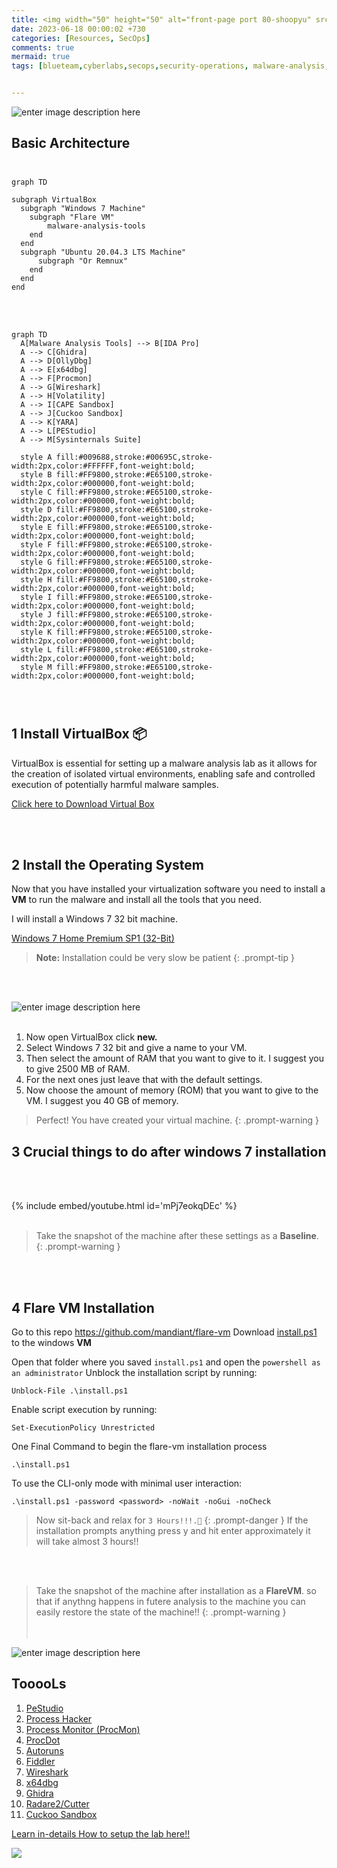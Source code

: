 ```yaml
---
title: <img width="50" height="50" alt="front-page port 80-shoopyu" src="https://github.com/thelocalh0st/thelocalh0st.github.io/assets/125783410/bd8ca578-cf9b-4fe1-86a5-334b1dc692aa"> Lab setup for Malware Analysis 🪲🔬
date: 2023-06-18 00:00:02 +730
categories: [Resources, SecOps]
comments: true
mermaid: true
tags: [blueteam,cyberlabs,secops,security-operations, malware-analysis, reverse-engineering] # TAG names should always be lowercase


---
```


![enter image description here](https://img.helpnetsecurity.com/wp-content/uploads/2022/08/19153941/malware-analysis-tools-hns.jpg)

## Basic Architecture <br><br>
```mermaid
graph TD

subgraph VirtualBox
  subgraph "Windows 7 Machine"
    subgraph "Flare VM"
	    malware-analysis-tools
    end
  end
  subgraph "Ubuntu 20.04.3 LTS Machine"
      subgraph "Or Remnux"
    end
  end
end
```
<br><br>


```mermaid
graph TD
  A[Malware Analysis Tools] --> B[IDA Pro]
  A --> C[Ghidra]
  A --> D[OllyDbg]
  A --> E[x64dbg]
  A --> F[Procmon]
  A --> G[Wireshark]
  A --> H[Volatility]
  A --> I[CAPE Sandbox]
  A --> J[Cuckoo Sandbox]
  A --> K[YARA]
  A --> L[PEStudio]
  A --> M[Sysinternals Suite]

  style A fill:#009688,stroke:#00695C,stroke-width:2px,color:#FFFFFF,font-weight:bold;
  style B fill:#FF9800,stroke:#E65100,stroke-width:2px,color:#000000,font-weight:bold;
  style C fill:#FF9800,stroke:#E65100,stroke-width:2px,color:#000000,font-weight:bold;
  style D fill:#FF9800,stroke:#E65100,stroke-width:2px,color:#000000,font-weight:bold;
  style E fill:#FF9800,stroke:#E65100,stroke-width:2px,color:#000000,font-weight:bold;
  style F fill:#FF9800,stroke:#E65100,stroke-width:2px,color:#000000,font-weight:bold;
  style G fill:#FF9800,stroke:#E65100,stroke-width:2px,color:#000000,font-weight:bold;
  style H fill:#FF9800,stroke:#E65100,stroke-width:2px,color:#000000,font-weight:bold;
  style I fill:#FF9800,stroke:#E65100,stroke-width:2px,color:#000000,font-weight:bold;
  style J fill:#FF9800,stroke:#E65100,stroke-width:2px,color:#000000,font-weight:bold;
  style K fill:#FF9800,stroke:#E65100,stroke-width:2px,color:#000000,font-weight:bold;
  style L fill:#FF9800,stroke:#E65100,stroke-width:2px,color:#000000,font-weight:bold;
  style M fill:#FF9800,stroke:#E65100,stroke-width:2px,color:#000000,font-weight:bold;




```





## 1 Install VirtualBox 📦

 VirtualBox is essential for setting up a malware analysis lab as it allows for the creation of isolated virtual environments, enabling safe and controlled execution of potentially harmful malware samples.

[Click here to Download Virtual Box](https://www.virtualbox.org/wiki/Downloads)

<br> <br>
## 2 Install the Operating System

Now that you have installed your virtualization software you need to install a **VM** to run the malware and install all the tools that you need.

I will install a Windows 7 32 bit machine.

[Windows 7 Home Premium SP1 (32-Bit)](https://archive.org/details/windows7homepremiumsp132bit)

> **Note:** Installation could be very slow  be patient
{: .prompt-tip }

<br><br>

![enter image description here](https://media.giphy.com/media/bMdZu3fG2ZEBO/giphy.gif)
<br><br>

 1. Now open VirtualBox click  **new.**
 2. Select Windows 7 32 bit and give a name to your VM.
 3. Then select the amount of RAM that you want to give to it. I suggest you to give 2500 MB of RAM.
 4.  For the next ones just leave that with the default settings.
 5. Now choose the amount of memory (ROM) that you want to give to the VM. I suggest you 40 GB of memory.

> Perfect! You have created your virtual machine.
{: .prompt-warning }

## 3 Crucial things to do after windows 7 installation
<br><br>

{% include embed/youtube.html id='mPj7eokqDEc' %}
<br><br>
> Take the snapshot of the machine after these settings as a **Baseline**.
{: .prompt-warning }

<br><br>
## 4 Flare VM Installation

Go to this repo https://github.com/mandiant/flare-vm
Download [install.ps1](https://github.com/mandiant/flare-vm/blob/main/install.ps1)  to the windows **VM**
  
Open that folder where you saved `install.ps1` and open the `powershell as an administrator`
Unblock the installation script by running:
```
Unblock-File .\install.ps1
```
Enable script execution by running:
```
Set-ExecutionPolicy Unrestricted
```

One Final Command to begin the flare-vm installation process 

```
.\install.ps1
```

To use the CLI-only mode with minimal user interaction:  
```
.\install.ps1 -password <password> -noWait -noGui -noCheck
```

> Now sit-back and relax for `3 Hours!!!.🤯`
{: .prompt-danger }
> If the installation prompts anything press y and hit enter approximately it will take almost 3 hours!!

<br><br>
> Take the snapshot of the machine after installation as a **FlareVM**. so that if anythng happens in futere analysis to the machine you can easily restore the state of the machine!!
{: .prompt-warning }
<br><br><br>

![enter image description here](https://media.giphy.com/media/M3i6XHZUcBJc4JVtVE/giphy.gif)

## TooooLs

1.  [PeStudio](https://www.varonis.com/blog/malware-analysis-tools#PeStudio)
2.  [Process Hacker](https://www.varonis.com/blog/malware-analysis-tools#ProcessHacker)
3.  [Process Monitor (ProcMon)](https://www.varonis.com/blog/malware-analysis-tools#ProcMon)
4.  [ProcDot](https://www.varonis.com/blog/malware-analysis-tools#ProcDot)
5.  [Autoruns](https://www.varonis.com/blog/malware-analysis-tools#Autoruns)
6.  [Fiddler](https://www.varonis.com/blog/malware-analysis-tools#Fiddler)
7.  [Wireshark](https://www.varonis.com/blog/malware-analysis-tools#Wireshark)
8.  [x64dbg](https://www.varonis.com/blog/malware-analysis-tools#x64dbg)
9.  [Ghidra](https://www.varonis.com/blog/malware-analysis-tools#Ghidra)
10.  [Radare2/Cutter](https://www.varonis.com/blog/malware-analysis-tools#Cutter)
11.  [Cuckoo Sandbox](https://www.varonis.com/blog/malware-analysis-tools#Cuckoo)

[Learn in-details How to setup the lab here!!](https://app.letsdefend.io/training/lesson_detail/building-a-malware-analysis-lab)

![](https://media.giphy.com/media/DAtJCG1t3im1G/giphy.gif)
